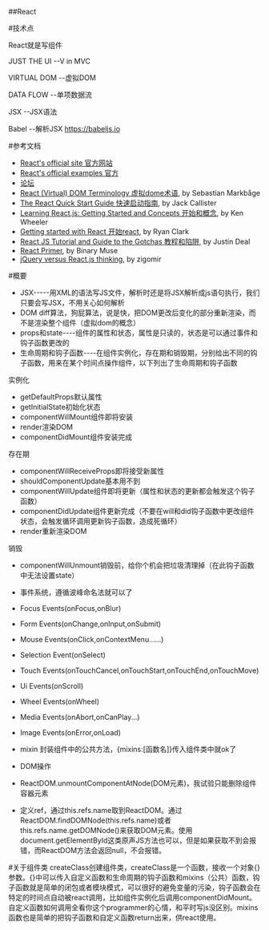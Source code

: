 ##React

#技术点

React就是写组件

JUST THE UI        --V in MVC

VIRTUAL DOM        --虚拟DOM

DATA FLOW          --单项数据流

JSX                --JSX语法

Babel              --解析JSX https://babeljs.io

#参考文档

- [React's official site 官方网站](http://facebook.github.io/react)
- [React's official examples 官方](https://github.com/facebook/react)
- [论坛](http://react-china.org)
- [React (Virtual) DOM Terminology 虚拟dome术语](http://facebook.github.io/react/docs/glossary.html), by Sebastian Markbåge
- [The React Quick Start Guide 快速启动指南](http://www.jackcallister.com/2015/01/05/the-react-quick-start-guide.html), by Jack Callister
- [Learning React.js: Getting Started and Concepts 开始和概念](https://scotch.io/tutorials/learning-react-getting-started-and-concepts), by Ken Wheeler
- [Getting started with React 开始react](http://ryanclark.me/getting-started-with-react/), by Ryan Clark
- [React JS Tutorial and Guide to the Gotchas 教程和陷阱](https://zapier.com/engineering/react-js-tutorial-guide-gotchas/), by Justin Deal
- [React Primer](https://github.com/BinaryMuse/react-primer), by Binary Muse
- [jQuery versus React.js thinking](http://blog.zigomir.com/react.js/jquery/2015/01/11/jquery-versus-react-thinking.html), by zigomir

#概要
- JSX-----用XML的语法写JS文件，解析时还是将JSX解析成js语句执行，我们只要会写JSX，不用关心如何解析
- DOM diff算法，狗屁算法，说是快，把DOM更改后变化的部分重新渲染，而不是渲染整个组件（虚拟dom的概念）
- props和state----组件的属性和状态，属性是只读的，状态是可以通过事件和钩子函数更改的
- 生命周期和钩子函数----在组件实例化，存在期和销毁期，分别给出不同的钩子函数，用来在某个时间点操作组件，以下列出了生命周期和钩子函数

实例化
- getDefaultProps默认属性
- getInitialState初始化状态
- componentWillMount组件即将安装
- render渲染DOM
- componentDidMount组件安装完成

存在期
- componentWillReceiveProps即将接受新属性
- shouldComponentUpdate基本用不到
- componentWillUpdate组件即将更新（属性和状态的更新都会触发这个钩子函数）
- componentDidUpdate组件更新完成（不要在will和did钩子函数中更改组件状态，会触发循环调用更新钩子函数，造成死循环）
- render重新渲染DOM

销毁
- componentWillUnmount销毁前，给你个机会把垃圾清理掉（在此钩子函数中无法设置state）

- 事件系统，遵循波峰命名法就可以了
- Focus Events(onFocus,onBlur)
- Form Events(onChange,onInput,onSubmit)
- Mouse Events(onClick,onContextMenu......)
- Selection Event(onSelect)
- Touch Events(onTouchCancel,onTouchStart,onTouchEnd,onTouchMove)
- Ui Events(onScroll)
- Wheel Events(onWheel)
- Media Events(onAbort,onCanPlay...)
- Image Events(onError,onLoad)

- mixin 封装组件中的公共方法，{mixins:[函数名]}传入组件类中就ok了

- DOM操作
- ReactDOM.unmountComponentAtNode(DOM元素)，我试验只能删除组件容器元素
- 定义ref，通过this.refs.name取到ReactDOM。通过ReactDOM.findDOMNode(this.refs.name)或者this.refs.name.getDOMNode()来获取DOM元素。使用document.getElementById这类原声JS方法也可以，但是如果获取不到会报错，而ReactDOM方法会返回null，不会报错。

#关于组件类
createClass创建组件类，createClass是一个函数，接收一个对象{}参数。{}中可以传入自定义函数和生命周期的钩子函数和mixins（公共）函数，钩子函数就是简单的闭包或者模块模式，可以很好的避免变量的污染，钩子函数会在特定的时间点自动被react调用，比如组件实例化后调用componentDidMount。自定义函数如何调用全看你这个programmer的心情，和平时写js没区别。mixins函数也是简单的把钩子函数和自定义函数return出来，供react使用。
